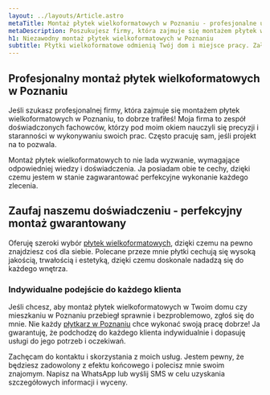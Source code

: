 ```yaml
---
layout: ../layouts/Article.astro
metaTitle: Montaż płytek wielkoformatowych w Poznaniu - profesjonalne usługi
metaDescription: Poszukujesz firmy, która zajmuje się montażem płytek wielkoformatowych w Poznaniu? Jestem ekspertem, który zapewnia perfekcyjne wykonanie każdego zlecenia. Oferuję szeroki wybór wysokiej jakości płytek oraz indywidualne podejście do każdego klienta. Skontaktuj się ze mną już dziś i zamów moje usługi. Gwarantuję satysfakcję z efektu końcowego.
h1: Niezawodny montaż płytek wielkoformatowych w Poznaniu
subtitle: Płytki wielkoformatowe odmienią Twój dom i miejsce pracy. Założę się o to.
---
```

## Profesjonalny montaż płytek wielkoformatowych w Poznaniu
Jeśli szukasz profesjonalnej firmy, która zajmuje się montażem płytek wielkoformatowych w Poznaniu, to dobrze trafiłeś! Moja firma to zespół doświadczonych fachowców, którzy pod moim okiem nauczyli się precyzji i staranności w wykonywaniu swoich prac. Często pracuję sam, jeśli projekt na to pozwala.

Montaż płytek wielkoformatowych to nie lada wyzwanie, wymagające odpowiedniej wiedzy i doświadczenia. Ja posiadam obie te cechy, dzięki czemu jestem w stanie zagwarantować perfekcyjne wykonanie każdego zlecenia.

## Zaufaj naszemu doświadczeniu - perfekcyjny montaż gwarantowany
Oferuję szeroki wybór [płytek wielkoformatowych](/plytki-wielkoformatowe-poznan/), dzięki czemu na pewno znajdziesz coś dla siebie. Polecane przeze mnie płytki cechują się wysoką jakością, trwałością i estetyką, dzięki czemu doskonale nadadzą się do każdego wnętrza.

### Indywidualne podejście do każdego klienta
Jeśli chcesz, aby montaż płytek wielkoformatowych w Twoim domu czy mieszkaniu w Poznaniu przebiegł sprawnie i bezproblemowo, zgłoś się do mnie. Nie każdy [płytkarz w Poznaniu](/plytkarz-poznan/) chce wykonać swoją pracę dobrze! Ja gwarantuję, że podchodzę do każdego klienta indywidualnie i dopasuję usługi do jego potrzeb i oczekiwań.

Zachęcam do kontaktu i skorzystania z moich usług. Jestem pewny, że będziesz zadowolony z efektu końcowego i polecisz mnie swoim znajomym. Napisz na WhatsApp lub wyślij SMS w celu uzyskania szczegółowych informacji i wyceny.